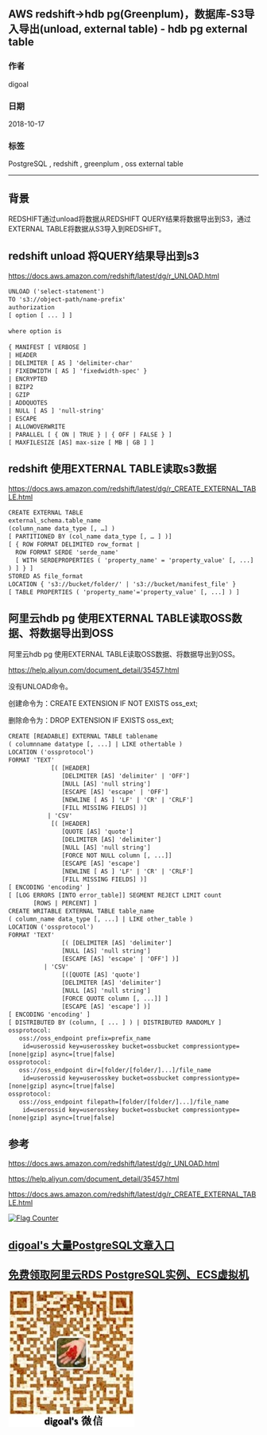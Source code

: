 ## AWS redshift->hdb pg(Greenplum)，数据库-S3导入导出(unload, external table) - hdb pg external table  
                                                             
### 作者                                                             
digoal                                                             
                                                             
### 日期                                                             
2018-10-17                                                           
                                                             
### 标签                                                             
PostgreSQL , redshift , greenplum , oss external table       
                                                             
----                                                             
                                                             
## 背景          
REDSHIFT通过unload将数据从REDSHIFT QUERY结果将数据导出到S3，通过EXTERNAL TABLE将数据从S3导入到REDSHIFT。  
  
## redshift unload 将QUERY结果导出到s3  
https://docs.aws.amazon.com/redshift/latest/dg/r_UNLOAD.html  
  
```  
UNLOAD ('select-statement')  
TO 's3://object-path/name-prefix'  
authorization  
[ option [ ... ] ]  
  
where option is  
  
{ MANIFEST [ VERBOSE ]   
| HEADER  
| DELIMITER [ AS ] 'delimiter-char'   
| FIXEDWIDTH [ AS ] 'fixedwidth-spec' }    
| ENCRYPTED  
| BZIP2    
| GZIP       
| ADDQUOTES   
| NULL [ AS ] 'null-string'  
| ESCAPE  
| ALLOWOVERWRITE  
| PARALLEL [ { ON | TRUE } | { OFF | FALSE } ]  
[ MAXFILESIZE [AS] max-size [ MB | GB ] ]  
```  
  
## redshift 使用EXTERNAL TABLE读取s3数据  
https://docs.aws.amazon.com/redshift/latest/dg/r_CREATE_EXTERNAL_TABLE.html  
  
```  
CREATE EXTERNAL TABLE  
external_schema.table_name    
(column_name data_type [, …] )  
[ PARTITIONED BY (col_name data_type [, … ] )]   
[ { ROW FORMAT DELIMITED row_format |  
  ROW FORMAT SERDE 'serde_name'   
  [ WITH SERDEPROPERTIES ( 'property_name' = 'property_value' [, ...] ) ] } ]  
STORED AS file_format  
LOCATION { 's3://bucket/folder/' | 's3://bucket/manifest_file' }  
[ TABLE PROPERTIES ( 'property_name'='property_value' [, ...] ) ]  
```  
  
## 阿里云hdb pg 使用EXTERNAL TABLE读取OSS数据、将数据导出到OSS  
阿里云hdb pg 使用EXTERNAL TABLE读取OSS数据、将数据导出到OSS。  
  
https://help.aliyun.com/document_detail/35457.html    
  
没有UNLOAD命令。  
  
创建命令为：CREATE EXTENSION IF NOT EXISTS oss_ext;  
  
删除命令为：DROP EXTENSION IF EXISTS oss_ext;  
  
```  
CREATE [READABLE] EXTERNAL TABLE tablename  
( columnname datatype [, ...] | LIKE othertable )  
LOCATION ('ossprotocol')  
FORMAT 'TEXT'  
            [( [HEADER]  
               [DELIMITER [AS] 'delimiter' | 'OFF']  
               [NULL [AS] 'null string']  
               [ESCAPE [AS] 'escape' | 'OFF']  
               [NEWLINE [ AS ] 'LF' | 'CR' | 'CRLF']  
               [FILL MISSING FIELDS] )]  
           | 'CSV'  
            [( [HEADER]  
               [QUOTE [AS] 'quote']  
               [DELIMITER [AS] 'delimiter']  
               [NULL [AS] 'null string']  
               [FORCE NOT NULL column [, ...]]  
               [ESCAPE [AS] 'escape']  
               [NEWLINE [ AS ] 'LF' | 'CR' | 'CRLF']  
               [FILL MISSING FIELDS] )]  
[ ENCODING 'encoding' ]  
[ [LOG ERRORS [INTO error_table]] SEGMENT REJECT LIMIT count  
       [ROWS | PERCENT] ]  
CREATE WRITABLE EXTERNAL TABLE table_name  
( column_name data_type [, ...] | LIKE other_table )  
LOCATION ('ossprotocol')  
FORMAT 'TEXT'  
               [( [DELIMITER [AS] 'delimiter']  
               [NULL [AS] 'null string']  
               [ESCAPE [AS] 'escape' | 'OFF'] )]  
          | 'CSV'  
               [([QUOTE [AS] 'quote']  
               [DELIMITER [AS] 'delimiter']  
               [NULL [AS] 'null string']  
               [FORCE QUOTE column [, ...]] ]  
               [ESCAPE [AS] 'escape'] )]  
[ ENCODING 'encoding' ]  
[ DISTRIBUTED BY (column, [ ... ] ) | DISTRIBUTED RANDOMLY ]  
ossprotocol:  
   oss://oss_endpoint prefix=prefix_name  
    id=userossid key=userosskey bucket=ossbucket compressiontype=[none|gzip] async=[true|false]  
ossprotocol:  
   oss://oss_endpoint dir=[folder/[folder/]...]/file_name  
    id=userossid key=userosskey bucket=ossbucket compressiontype=[none|gzip] async=[true|false]  
ossprotocol:  
   oss://oss_endpoint filepath=[folder/[folder/]...]/file_name  
    id=userossid key=userosskey bucket=ossbucket compressiontype=[none|gzip] async=[true|false]  
```  
    
## 参考    
https://docs.aws.amazon.com/redshift/latest/dg/r_UNLOAD.html  
  
https://help.aliyun.com/document_detail/35457.html  
  
https://docs.aws.amazon.com/redshift/latest/dg/r_CREATE_EXTERNAL_TABLE.html  
  
    
  
<a rel="nofollow" href="http://info.flagcounter.com/h9V1"  ><img src="http://s03.flagcounter.com/count/h9V1/bg_FFFFFF/txt_000000/border_CCCCCC/columns_2/maxflags_12/viewers_0/labels_0/pageviews_0/flags_0/"  alt="Flag Counter"  border="0"  ></a>  
  
  
## [digoal's 大量PostgreSQL文章入口](https://github.com/digoal/blog/blob/master/README.md "22709685feb7cab07d30f30387f0a9ae")
  
  
## [免费领取阿里云RDS PostgreSQL实例、ECS虚拟机](https://free.aliyun.com/ "57258f76c37864c6e6d23383d05714ea")
  
  
![digoal's weixin](../pic/digoal_weixin.jpg "f7ad92eeba24523fd47a6e1a0e691b59")
  
